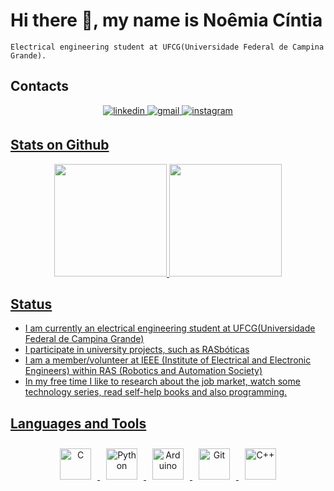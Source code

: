 # Hi there 👋, my name is Noêmia Cíntia
```
Electrical engineering student at UFCG(Universidade Federal de Campina Grande).

```
## Contacts 
<p align="center">
</div>
<div align="center">
<a href="https://www.linkedin.com/in/noemiacintia/" target="_blank">
<img src=https://img.shields.io/badge/linkedin-%231E77B5.svg?&style=for-the-badge&logo=linkedin&logoColor=white target="_blank" alt=linkedin style="margin-bottom: 5px;" />
</a> 
<a href="mailto:noemia.silva@ee.ufcg.edu.br" target="_blank">
<img src=https://img.shields.io/badge/-gmail-FF0000?style=for-the-badge&logo=gmail&logoColor=white target="_blank" alt=gmail style="margin-bottom: 5px;" />
</a> 
<a href="https://instagram.com/noemiacintia" target="_blank">
<img src=https://img.shields.io/badge/-instagram-%23E4405F?style=for-the-badge&logo=instagram&logoColor=white target="_blank" alt=instagram style="margin-bottom: 5px;" />

</div>  
</p>

## Stats on Github  
<div align="center">
<img height="180em" src="https://github-readme-stats.vercel.app/api?username=noemiacintia&show_icons=true&theme=Architect&include_all_commits=true&count_private=true"/>
<img height="180em" src="https://github-readme-stats.vercel.app/api/top-langs/?username=noemiacintia&layout=compact&langs_count=16&theme=Architect"/>
</div> 

## Status 

- I am currently an electrical engineering student at UFCG(Universidade Federal de Campina Grande)
- I participate in university projects, such as RASbóticas
- I am a member/volunteer at IEEE (Institute of Electrical and Electronic Engineers) within RAS (Robotics 
and Automation Society) 
- In my free time I like to research about the job market, watch some technology series, read 
self-help books and also programming.

## Languages and Tools  
<div align="center">
 
<img style="margin: 10px" src="https://profilinator.rishav.dev/skills-assets/c-original.svg" alt="C" height="50" />  
<img style="margin: 10px" src="https://profilinator.rishav.dev/skills-assets/python-original.svg" alt="Python" height="50" />
<img style="margin: 10px" src="https://profilinator.rishav.dev/skills-assets/arduino.png" alt="Arduino" height="50" />
<img style="margin: 10px" src="https://profilinator.rishav.dev/skills-assets/git-scm-icon.svg" alt="Git" height="50" />  
<img style="margin: 10px" src="https://profilinator.rishav.dev/skills-assets/cplusplus-original.svg" alt="C++" height="50" />    
